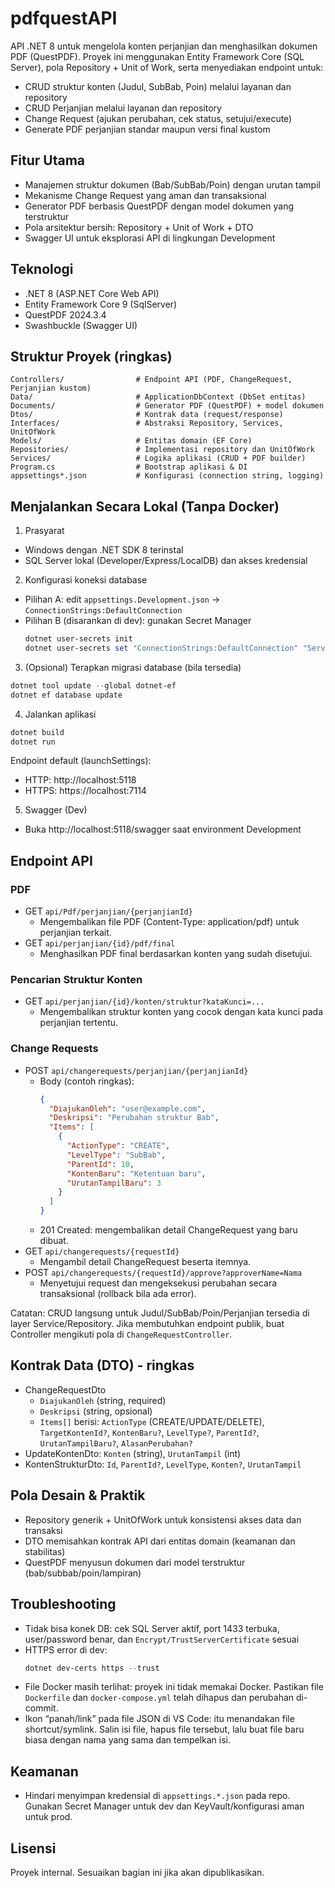 # pdfquestAPI

API .NET 8 untuk mengelola konten perjanjian dan menghasilkan dokumen PDF (QuestPDF). Proyek ini menggunakan Entity Framework Core (SQL Server), pola Repository + Unit of Work, serta menyediakan endpoint untuk:

- CRUD struktur konten (Judul, SubBab, Poin) melalui layanan dan repository
- CRUD Perjanjian melalui layanan dan repository
- Change Request (ajukan perubahan, cek status, setujui/execute)
- Generate PDF perjanjian standar maupun versi final kustom

## Fitur Utama

- Manajemen struktur dokumen (Bab/SubBab/Poin) dengan urutan tampil
- Mekanisme Change Request yang aman dan transaksional
- Generator PDF berbasis QuestPDF dengan model dokumen yang terstruktur
- Pola arsitektur bersih: Repository + Unit of Work + DTO
- Swagger UI untuk eksplorasi API di lingkungan Development

## Teknologi

- .NET 8 (ASP.NET Core Web API)
- Entity Framework Core 9 (SqlServer)
- QuestPDF 2024.3.4
- Swashbuckle (Swagger UI)

## Struktur Proyek (ringkas)

```
Controllers/                # Endpoint API (PDF, ChangeRequest, Perjanjian kustom)
Data/                       # ApplicationDbContext (DbSet entitas)
Documents/                  # Generator PDF (QuestPDF) + model dokumen
Dtos/                       # Kontrak data (request/response)
Interfaces/                 # Abstraksi Repository, Services, UnitOfWork
Models/                     # Entitas domain (EF Core)
Repositories/               # Implementasi repository dan UnitOfWork
Services/                   # Logika aplikasi (CRUD + PDF builder)
Program.cs                  # Bootstrap aplikasi & DI
appsettings*.json           # Konfigurasi (connection string, logging)
```

## Menjalankan Secara Lokal (Tanpa Docker)

1. Prasyarat

- Windows dengan .NET SDK 8 terinstal
- SQL Server lokal (Developer/Express/LocalDB) dan akses kredensial

2. Konfigurasi koneksi database

- Pilihan A: edit `appsettings.Development.json` -> `ConnectionStrings:DefaultConnection`
- Pilihan B (disarankan di dev): gunakan Secret Manager
  ```powershell
  dotnet user-secrets init
  dotnet user-secrets set "ConnectionStrings:DefaultConnection" "Server=localhost,1433;Database=Pdf16;User Id=sa;Password=<password>;Trusted_Connection=False;Encrypt=True;TrustServerCertificate=True;"
  ```

3. (Opsional) Terapkan migrasi database (bila tersedia)

```powershell
dotnet tool update --global dotnet-ef
dotnet ef database update
```

4. Jalankan aplikasi

```powershell
dotnet build
dotnet run
```

Endpoint default (launchSettings):

- HTTP: http://localhost:5118
- HTTPS: https://localhost:7114

5. Swagger (Dev)

- Buka http://localhost:5118/swagger saat environment Development

## Endpoint API

### PDF

- GET `api/Pdf/perjanjian/{perjanjianId}`
  - Mengembalikan file PDF (Content-Type: application/pdf) untuk perjanjian terkait.
- GET `api/perjanjian/{id}/pdf/final`
  - Menghasilkan PDF final berdasarkan konten yang sudah disetujui.

### Pencarian Struktur Konten

- GET `api/perjanjian/{id}/konten/struktur?kataKunci=...`
  - Mengembalikan struktur konten yang cocok dengan kata kunci pada perjanjian tertentu.

### Change Requests

- POST `api/changerequests/perjanjian/{perjanjianId}`
  - Body (contoh ringkas):
    ```json
    {
      "DiajukanOleh": "user@example.com",
      "Deskripsi": "Perubahan struktur Bab",
      "Items": [
        {
          "ActionType": "CREATE",
          "LevelType": "SubBab",
          "ParentId": 10,
          "KontenBaru": "Ketentuan baru",
          "UrutanTampilBaru": 3
        }
      ]
    }
    ```
  - 201 Created: mengembalikan detail ChangeRequest yang baru dibuat.
- GET `api/changerequests/{requestId}`
  - Mengambil detail ChangeRequest beserta itemnya.
- POST `api/changerequests/{requestId}/approve?approverName=Nama`
  - Menyetujui request dan mengeksekusi perubahan secara transaksional (rollback bila ada error).

Catatan: CRUD langsung untuk Judul/SubBab/Poin/Perjanjian tersedia di layer Service/Repository. Jika membutuhkan endpoint publik, buat Controller mengikuti pola di `ChangeRequestController`.

## Kontrak Data (DTO) - ringkas

- ChangeRequestDto
  - `DiajukanOleh` (string, required)
  - `Deskripsi` (string, opsional)
  - `Items[]` berisi: `ActionType` (CREATE/UPDATE/DELETE), `TargetKontenId?`, `KontenBaru?`, `LevelType?`, `ParentId?`, `UrutanTampilBaru?`, `AlasanPerubahan?`
- UpdateKontenDto: `Konten` (string), `UrutanTampil` (int)
- KontenStrukturDto: `Id`, `ParentId?`, `LevelType`, `Konten?`, `UrutanTampil`

## Pola Desain & Praktik

- Repository generik + UnitOfWork untuk konsistensi akses data dan transaksi
- DTO memisahkan kontrak API dari entitas domain (keamanan dan stabilitas)
- QuestPDF menyusun dokumen dari model terstruktur (bab/subbab/poin/lampiran)

## Troubleshooting

- Tidak bisa konek DB: cek SQL Server aktif, port 1433 terbuka, user/password benar, dan `Encrypt/TrustServerCertificate` sesuai
- HTTPS error di dev:
  ```powershell
  dotnet dev-certs https --trust
  ```
- File Docker masih terlihat: proyek ini tidak memakai Docker. Pastikan file `Dockerfile` dan `docker-compose.yml` telah dihapus dan perubahan di-commit.
- Ikon “panah/link” pada file JSON di VS Code: itu menandakan file shortcut/symlink. Salin isi file, hapus file tersebut, lalu buat file baru biasa dengan nama yang sama dan tempelkan isi.

## Keamanan

- Hindari menyimpan kredensial di `appsettings.*.json` pada repo. Gunakan Secret Manager untuk dev dan KeyVault/konfigurasi aman untuk prod.

## Lisensi

Proyek internal. Sesuaikan bagian ini jika akan dipublikasikan.
